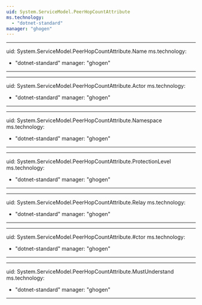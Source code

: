 ```yaml
---
uid: System.ServiceModel.PeerHopCountAttribute
ms.technology: 
  - "dotnet-standard"
manager: "ghogen"
---
```


---
uid: System.ServiceModel.PeerHopCountAttribute.Name
ms.technology: 
  - "dotnet-standard"
manager: "ghogen"
---

---
uid: System.ServiceModel.PeerHopCountAttribute.Actor
ms.technology: 
  - "dotnet-standard"
manager: "ghogen"
---

---
uid: System.ServiceModel.PeerHopCountAttribute.Namespace
ms.technology: 
  - "dotnet-standard"
manager: "ghogen"
---

---
uid: System.ServiceModel.PeerHopCountAttribute.ProtectionLevel
ms.technology: 
  - "dotnet-standard"
manager: "ghogen"
---

---
uid: System.ServiceModel.PeerHopCountAttribute.Relay
ms.technology: 
  - "dotnet-standard"
manager: "ghogen"
---

---
uid: System.ServiceModel.PeerHopCountAttribute.#ctor
ms.technology: 
  - "dotnet-standard"
manager: "ghogen"
---

---
uid: System.ServiceModel.PeerHopCountAttribute.MustUnderstand
ms.technology: 
  - "dotnet-standard"
manager: "ghogen"
---
